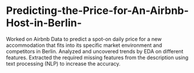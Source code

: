 # Predicting-the-Price-for-An-Airbnb-Host-in-Berlin-
Worked on Airbnb Data to predict a spot-on daily price for a new accommodation that fits into its specific market environment and competitors in Berlin. Analyzed and uncovered trends by EDA on different features. Extracted the required missing features from the description using text processing (NLP) to increase the accuracy. 
